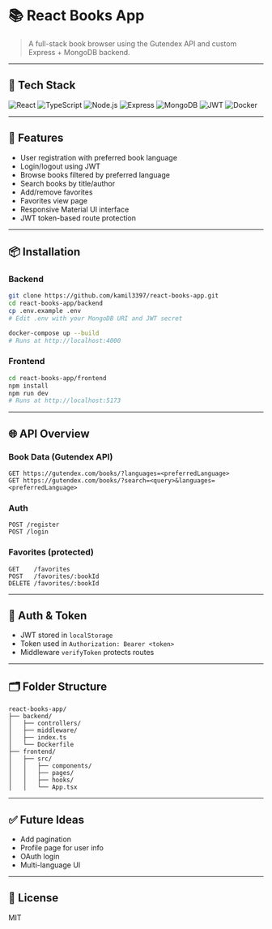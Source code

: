 
# 📚 React Books App

> A full-stack book browser using the Gutendex API and custom Express + MongoDB backend.

---

## 🧰 Tech Stack

![React](https://img.shields.io/badge/Frontend-React-blue?logo=react)
![TypeScript](https://img.shields.io/badge/Language-TypeScript-blue?logo=typescript)
![Node.js](https://img.shields.io/badge/Backend-Node.js-green?logo=node.js)
![Express](https://img.shields.io/badge/API-Express-black?logo=express)
![MongoDB](https://img.shields.io/badge/Database-MongoDB-brightgreen?logo=mongodb)
![JWT](https://img.shields.io/badge/Auth-JWT-orange?logo=jsonwebtokens)
![Docker](https://img.shields.io/badge/DevOps-Docker-blue?logo=docker)

---

## 🚀 Features

- User registration with preferred book language
- Login/logout using JWT
- Browse books filtered by preferred language
- Search books by title/author
- Add/remove favorites
- Favorites view page
- Responsive Material UI interface
- JWT token-based route protection

---

## 📦 Installation

### Backend

```bash
git clone https://github.com/kamil3397/react-books-app.git
cd react-books-app/backend
cp .env.example .env
# Edit .env with your MongoDB URI and JWT secret

docker-compose up --build
# Runs at http://localhost:4000
```

### Frontend

```bash
cd react-books-app/frontend
npm install
npm run dev
# Runs at http://localhost:5173
```

---

## 🌐 API Overview

### Book Data (Gutendex API)

```http
GET https://gutendex.com/books/?languages=<preferredLanguage>
GET https://gutendex.com/books/?search=<query>&languages=<preferredLanguage>
```

### Auth

```http
POST /register
POST /login
```

### Favorites (protected)

```http
GET    /favorites
POST   /favorites/:bookId
DELETE /favorites/:bookId
```

---

## 🔐 Auth & Token

- JWT stored in `localStorage`
- Token used in `Authorization: Bearer <token>`
- Middleware `verifyToken` protects routes

---

## 🗂 Folder Structure

```
react-books-app/
├── backend/
│   ├── controllers/
│   ├── middleware/
│   ├── index.ts
│   └── Dockerfile
├── frontend/
│   ├── src/
│   │   ├── components/
│   │   ├── pages/
│   │   ├── hooks/
│   │   └── App.tsx
```

---

## ✅ Future Ideas

- Add pagination
- Profile page for user info
- OAuth login
- Multi-language UI

---

## 📄 License

MIT
